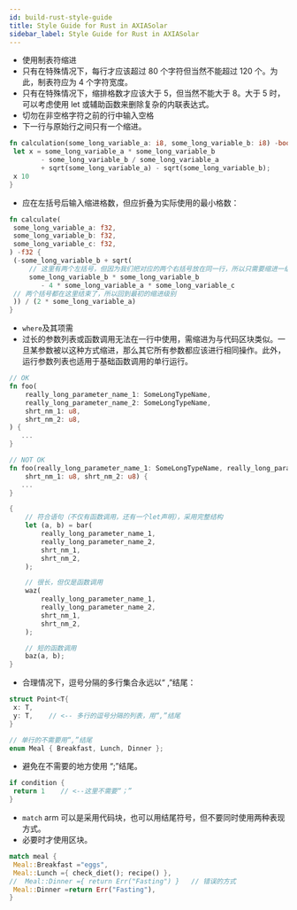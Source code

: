 ```yaml
---
id: build-rust-style-guide
title: Style Guide for Rust in AXIASolar
sidebar_label: Style Guide for Rust in AXIASolar
---
```


- 使用制表符缩进
- 只有在特殊情况下，每行才应该超过 80 个字符但当然不能超过 120 个。为此，制表符应为 4 个字符宽度。
- 只有在特殊情况下，缩排格数才应该大于 5，但当然不能大于 8。大于 5 时，可以考虑使用 let 或辅助函数来删除复杂的内联表达式。
- 切勿在非空格字符之前的行中输入空格
- 下一行与原始行之间只有一个缩进。

```rust
fn calculation(some_long_variable_a: i8, some_long_variable_b: i8) -bool {
 let x = some_long_variable_a * some_long_variable_b
        - some_long_variable_b / some_long_variable_a
        + sqrt(some_long_variable_a) - sqrt(some_long_variable_b);
 x 10
}
```

- 应在左括号后输入缩进格数，但应折叠为实际使用的最小格数：

```rust
fn calculate(
 some_long_variable_a: f32,
 some_long_variable_b: f32,
 some_long_variable_c: f32,
) -f32 {
 (-some_long_variable_b + sqrt(
     // 这里有两个左括号，但因为我们把对应的两个右括号放在同一行，所以只需要缩进一级
     some_long_variable_b * some_long_variable_b
        - 4 * some_long_variable_a * some_long_variable_c
 // 两个括号都在这里结束了，所以回到最初的缩进级别
 )) / (2 * some_long_variable_a)
}
```

- `where`及其项需
- 过长的参数列表或函数调用无法在一行中使用，需缩进为与代码区块类似。一旦某参数被以这种方式缩进，那么其它所有参数都应该进行相同操作。此外，运行参数列表也适用于基础函数调用的单行运行。

```rust
// OK
fn foo(
    really_long_parameter_name_1: SomeLongTypeName,
    really_long_parameter_name_2: SomeLongTypeName,
    shrt_nm_1: u8,
    shrt_nm_2: u8,
) {
   ...
}

// NOT OK
fn foo(really_long_parameter_name_1: SomeLongTypeName, really_long_parameter_name_2: SomeLongTypeName,
    shrt_nm_1: u8, shrt_nm_2: u8) {
   ...
}

```

```rust
{
    // 符合语句（不仅有函数调用，还有一个let声明），采用完整结构
    let (a, b) = bar(
        really_long_parameter_name_1,
        really_long_parameter_name_2,
        shrt_nm_1,
        shrt_nm_2,
    );

    // 很长，但仅是函数调用
    waz(
        really_long_parameter_name_1,
        really_long_parameter_name_2,
        shrt_nm_1,
        shrt_nm_2,
    );

    // 短的函数调用
    baz(a, b);
}
```

- 合理情况下，逗号分隔的多行集合永远以“ ,”结尾：

```rust
struct Point<T{
 x: T,
 y: T,    // <-- 多行的逗号分隔的列表，用“,”结尾
}

// 单行的不需要用“,”结尾
enum Meal { Breakfast, Lunch, Dinner };
```

- 避免在不需要的地方使用 “;”结尾。

```rust
if condition {
 return 1    // <--这里不需要“；”
}
```

- `match` arm 可以是采用代码块，也可以用结尾符号，但不要同时使用两种表现方式。
- 必要时才使用区块。

```rust
match meal {
 Meal::Breakfast ="eggs",
 Meal::Lunch ={ check_diet(); recipe() },
//  Meal::Dinner ={ return Err("Fasting") }   // 错误的方式
 Meal::Dinner =return Err("Fasting"),
}
```
